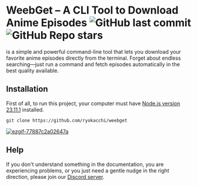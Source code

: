 # WeebGet – A CLI Tool to Download Anime Episodes ![GitHub last commit](https://img.shields.io/github/last-commit/ryokacchi/weebget) ![GitHub Repo stars](https://img.shields.io/github/stars/ryokacchi/weebget)
is a simple and powerful command-line tool that lets you download your favorite anime episodes directly from the terminal.
Forget about endless searching—just run a command and fetch episodes automatically in the best quality available.

## Installation
First of all, to run this project, your computer must have [Node.js version 23.11.1](https://nodejs.org/tr) installed.

```
git clone https://github.com/ryokacchi/weebget
```

<a href="https://ibb.co/BHM3nb2j"><img src="https://i.ibb.co/CpG8PgKv/ezgif-77887c2a02647a.gif" alt="ezgif-77887c2a02647a" border="0"></a>

## Help
If you don't understand something in the documentation, you are experiencing problems, or you just need a gentle nudge in the right direction, please join our [Discord server](https://discord.gg/wH9ckRMETq).